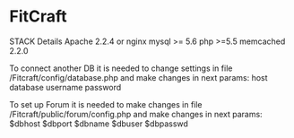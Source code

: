 # FitCraft
STACK Details
Apache 2.2.4 or nginx 
mysql >= 5.6
php >=5.5
memcached 2.2.0

To connect another DB it is needed to change settings in file /Fitcraft/config/database.php
and make changes in next params:
host
database
username
password

To set up Forum it is needed to make changes in file /Fitcraft/public/forum/config.php
and make changes in next params:
$dbhost
$dbport
$dbname
$dbuser
$dbpasswd
